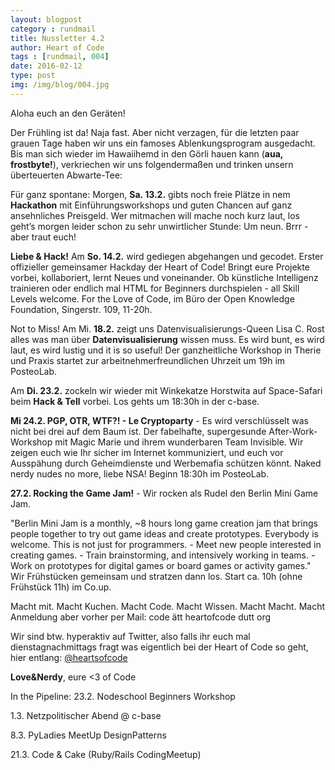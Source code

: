 ```yaml
---
layout: blogpost
category : rundmail
title: Nussletter 4.2
author: Heart of Code
tags : [rundmail, 004]
date: 2016-02-12
type: post
img: /img/blog/004.jpg
---
```


Aloha euch an den Geräten!

Der Frühling ist da! Naja fast. Aber nicht verzagen, für die letzten paar grauen Tage haben wir uns ein famoses Ablenkungsprogram ausgedacht. Bis man sich wieder im Hawaiihemd in den Görli hauen kann (**aua, frostbyte!**), verkriechen wir uns folgendermaßen und trinken unsern überteuerten Abwarte-Tee:

Für ganz spontane: Morgen, **Sa. 13.2.** gibts noch freie Plätze in nem **Hackathon** mit Einführungsworkshops und guten Chancen auf ganz ansehnliches Preisgeld. Wer mitmachen will mache noch kurz laut, los geht’s morgen leider schon zu sehr unwirtlicher Stunde: Um neun. Brrr - aber traut euch!

**Liebe & Hack!** Am **So. 14.2.** wird gediegen abgehangen und gecodet. Erster offizieller gemeinsamer Hackday der Heart of Code! Bringt eure Projekte vorbei, kollaboriert, lernt Neues und voneinander. Ob künstliche Intelligenz trainieren oder endlich mal HTML for Beginners durchspielen - all Skill Levels welcome. For the Love of Code, im Büro der Open Knowledge Foundation, Singerstr. 109, 11-20h.

Not to Miss! Am Mi. **18.2.** zeigt uns Datenvisualisierungs-Queen Lisa C. Rost alles was man über **Datenvisualisierung** wissen muss. Es wird bunt, es wird laut, es wird lustig und it is so useful! Der ganzheitliche Workshop in Therie und Praxis startet zur arbeitnehmerfreundlichen Uhrzeit um 19h im PosteoLab.

Am **Di. 23.2.** zockeln wir wieder mit Winkekatze Horstwita auf Space-Safari beim **Hack & Tell** vorbei. Los gehts um 18:30h in der c-base.

**Mi 24.2. PGP, OTR, WTF?! - Le Cryptoparty** - Es wird verschlüsselt was nicht bei drei auf dem Baum ist. Der fabelhafte, supergesunde After-Work-Workshop mit Magic Marie und ihrem wunderbaren Team Invisible. Wir zeigen euch wie Ihr sicher im Internet kommuniziert, und euch vor Ausspähung durch Geheimdienste und Werbemafia schützen könnt. Naked nerdy nudes no more, liebe NSA! Beginn 18:30h im PosteoLab.

**27.2. Rocking the Game Jam!** - Wir rocken als Rudel den Berlin Mini Game Jam.

"Berlin Mini Jam is a monthly, ~8 hours long game creation jam that brings people together to try out game ideas and create prototypes. Everybody is welcome. This is not just for programmers. - Meet new people interested in creating games. - Train brainstorming, and intensively working in teams. - Work on prototypes for digital games or board games or activity games." Wir Frühstücken gemeinsam und stratzen dann los. Start ca. 10h (ohne Frühstück 11h) im Co.up.

Macht mit. Macht Kuchen. Macht Code. Macht Wissen. Macht Macht. Macht Anmeldung aber vorher per Mail: code ätt heartofcode dutt org

Wir sind btw. hyperaktiv auf Twitter, also falls ihr euch mal dienstagnachmittags fragt was eigentlich bei der Heart of Code so geht, hier entlang: <a href="https://twitter.com/heartsofcode">@heartsofcode</a>

**Love&Nerdy**,
eure <3 of Code



In the Pipeline:
23.2. Nodeschool Beginners Workshop

1.3. Netzpolitischer Abend @ c-base

8.3. PyLadies MeetUp DesignPatterns

21.3. Code & Cake (Ruby/Rails CodingMeetup)
